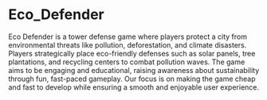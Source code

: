 # Eco_Defender

Eco Defender is a tower defense game where players protect a city from environmental threats like pollution, deforestation, and climate disasters. Players strategically place eco-friendly defenses such as solar panels, tree plantations, and recycling centers to combat pollution waves. 
The game aims to be engaging and educational, raising awareness about sustainability through fun, fast-paced gameplay. Our focus is on making the game cheap and fast to develop while ensuring a smooth and enjoyable user experience.
